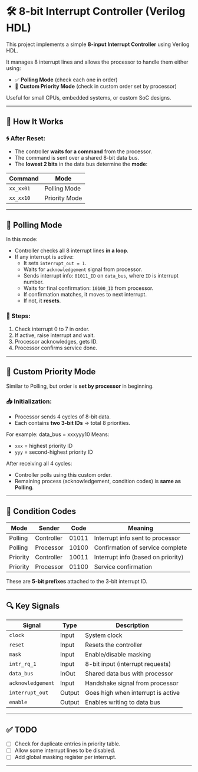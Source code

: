 # 🛠️ 8-bit Interrupt Controller (Verilog HDL)

This project implements a simple **8-input Interrupt Controller** using Verilog HDL.

It manages 8 interrupt lines and allows the processor to handle them either using:
- ✅ **Polling Mode** (check each one in order)
- 🎯 **Custom Priority Mode** (check in custom order set by processor)

Useful for small CPUs, embedded systems, or custom SoC designs.

---

## 🔧 How It Works

### 🌀 After Reset:
- The controller **waits for a command** from the processor.
- The command is sent over a shared 8-bit data bus.
- The **lowest 2 bits** in the data bus determine the **mode**:

| Command  | Mode           |
|----------|----------------|
| `xx_xx01`| Polling Mode   |
| `xx_xx10`| Priority Mode  |

---

## 🔁 Polling Mode

In this mode:
- Controller checks all 8 interrupt lines **in a loop**.
- If any interrupt is active:
  - It sets `interrupt_out = 1`.
  - Waits for `acknowledgement` signal from processor.
  - Sends interrupt info: `01011_ID` on `data_bus`, where `ID` is interrupt number.
  - Waits for final confirmation: `10100_ID` from processor.
  - If confirmation matches, it moves to next interrupt.
  - If not, it **resets**.

### 🔄 Steps:
1. Check interrupt 0 to 7 in order.
2. If active, raise interrupt and wait.
3. Processor acknowledges, gets ID.
4. Processor confirms service done.

---

## 🥇 Custom Priority Mode

Similar to Polling, but order is **set by processor** in beginning.

### 📥 Initialization:
- Processor sends 4 cycles of 8-bit data.
- Each contains **two 3-bit IDs** → total 8 priorities.

For example:
data_bus = xxxyyy10
Means:
- `xxx` = highest priority ID
- `yyy` = second-highest priority ID

After receiving all 4 cycles:
- Controller polls using this custom order.
- Remaining process (acknowledgement, condition codes) is **same as Polling**.

---

## 🔢 Condition Codes

| Mode       | Sender       | Code   | Meaning                            |
|------------|--------------|--------|------------------------------------|
| Polling    | Controller   | 01011  | Interrupt info sent to processor  |
| Polling    | Processor    | 10100  | Confirmation of service complete  |
| Priority   | Controller   | 10011  | Interrupt info (based on priority)|
| Priority   | Processor    | 01100  | Service confirmation               |

These are **5-bit prefixes** attached to the 3-bit interrupt ID.

---


## 🔍 Key Signals

| Signal           | Type    | Description                                 |
|------------------|---------|---------------------------------------------|
| `clock`          | Input   | System clock                                |
| `reset`          | Input   | Resets the controller                       |
| `mask`           | Input   | Enable/disable masking                      |
| `intr_rq_1`      | Input   | 8-bit input (interrupt requests)            |
| `data_bus`       | InOut   | Shared data bus with processor              |
| `acknowledgement`| Input   | Handshake signal from processor             |
| `interrupt_out`  | Output  | Goes high when interrupt is active          |
| `enable`         | Output  | Enables writing to data bus                 |

---


## ✅ TODO

- [ ] Check for duplicate entries in priority table.
- [ ] Allow some interrupt lines to be disabled.
- [ ] Add global masking register per interrupt.

---

